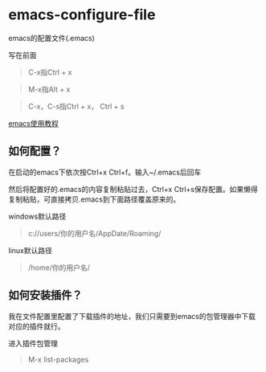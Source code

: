 # emacs-configure-file
emacs的配置文件(.emacs)


写在前面 
>C-x指Ctrl + x 

>M-x指Alt + x 

>C-x，C-s指Ctrl + x， Ctrl + s

[emacs使用教程](http://www.cnblogs.com/youge/p/4518739.html)

如何配置？
-------------
在启动的emacs下依次按Ctrl+x Ctrl+f。输入~/.emacs后回车

然后将配置好的.emacs的内容复制粘贴过去，Ctrl+x Ctrl+s保存配置。如果懒得复制粘贴，可直接拷贝.emacs到下面路径覆盖原来的。

windows默认路径
>c://users/你的用户名/AppDate/Roaming/

linux默认路径
>/home/你的用户名/

如何安装插件？
-----------------------
我在文件配置里配置了下载插件的地址，我们只需要到emacs的包管理器中下载对应的插件就行。

进入插件包管理
>M-x
list-packages
